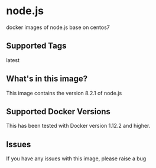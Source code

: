 # node.js
docker images of node.js base on centos7

## Supported Tags
latest


## What's in this image?
This image contains the version 8.2.1 of node.js


## Supported Docker Versions
This has been tested with Docker version 1.12.2 and higher.

## Issues
If you have any issues with this image, please raise a bug
